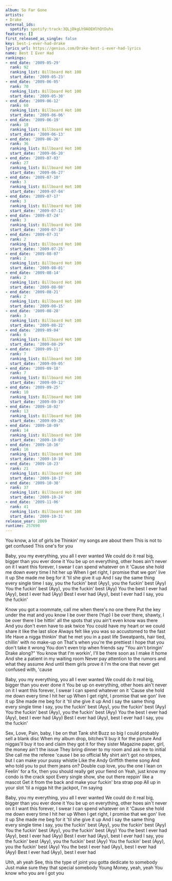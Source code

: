 ```yaml
---
album: So Far Gone
artists:
- Drake
external_ids:
  spotify: spotify:track:3QLjDkgLh9AOEHlhQtDuhs
features: []
first_released_as_single: false
key: best-i-ever-had-drake
lyrics_url: https://genius.com/Drake-best-i-ever-had-lyrics
name: Best I Ever Had
rankings:
- end_date: '2009-05-29'
  rank: 92
  ranking_list: Billboard Hot 100
  start_date: '2009-05-23'
- end_date: '2009-06-05'
  rank: 70
  ranking_list: Billboard Hot 100
  start_date: '2009-05-30'
- end_date: '2009-06-12'
  rank: 60
  ranking_list: Billboard Hot 100
  start_date: '2009-06-06'
- end_date: '2009-06-19'
  rank: 18
  ranking_list: Billboard Hot 100
  start_date: '2009-06-13'
- end_date: '2009-06-26'
  rank: 36
  ranking_list: Billboard Hot 100
  start_date: '2009-06-20'
- end_date: '2009-07-03'
  rank: 27
  ranking_list: Billboard Hot 100
  start_date: '2009-06-27'
- end_date: '2009-07-10'
  rank: 3
  ranking_list: Billboard Hot 100
  start_date: '2009-07-04'
- end_date: '2009-07-17'
  rank: 3
  ranking_list: Billboard Hot 100
  start_date: '2009-07-11'
- end_date: '2009-07-24'
  rank: 3
  ranking_list: Billboard Hot 100
  start_date: '2009-07-18'
- end_date: '2009-07-31'
  rank: 2
  ranking_list: Billboard Hot 100
  start_date: '2009-07-25'
- end_date: '2009-08-07'
  rank: 2
  ranking_list: Billboard Hot 100
  start_date: '2009-08-01'
- end_date: '2009-08-14'
  rank: 2
  ranking_list: Billboard Hot 100
  start_date: '2009-08-08'
- end_date: '2009-08-21'
  rank: 2
  ranking_list: Billboard Hot 100
  start_date: '2009-08-15'
- end_date: '2009-08-28'
  rank: 3
  ranking_list: Billboard Hot 100
  start_date: '2009-08-22'
- end_date: '2009-09-04'
  rank: 6
  ranking_list: Billboard Hot 100
  start_date: '2009-08-29'
- end_date: '2009-09-11'
  rank: 7
  ranking_list: Billboard Hot 100
  start_date: '2009-09-05'
- end_date: '2009-09-18'
  rank: 7
  ranking_list: Billboard Hot 100
  start_date: '2009-09-12'
- end_date: '2009-09-25'
  rank: 10
  ranking_list: Billboard Hot 100
  start_date: '2009-09-19'
- end_date: '2009-10-02'
  rank: 13
  ranking_list: Billboard Hot 100
  start_date: '2009-09-26'
- end_date: '2009-10-09'
  rank: 14
  ranking_list: Billboard Hot 100
  start_date: '2009-10-03'
- end_date: '2009-10-16'
  rank: 16
  ranking_list: Billboard Hot 100
  start_date: '2009-10-10'
- end_date: '2009-10-23'
  rank: 21
  ranking_list: Billboard Hot 100
  start_date: '2009-10-17'
- end_date: '2009-10-30'
  rank: 37
  ranking_list: Billboard Hot 100
  start_date: '2009-10-24'
- end_date: '2009-11-06'
  rank: 41
  ranking_list: Billboard Hot 100
  start_date: '2009-10-31'
release_year: 2009
runtime: 257690
---
```

You know, a lot of girls be
Thinkin' my songs are about them
This is not to get confused
This one's for you


Baby, you my everything, you all I ever wanted
We could do it real big, bigger than you ever done it
You be up on everything, other hoes ain't never on it
I want this forever, I swear I can spend whatever on it
'Cause she hold me down every time I hit her up
When I get right, I promise that we gon' live it up
She made me beg for it 'til she give it up
And I say the same thing every single time
I say, you the fuckin' best (Ayy), you the fuckin' best (Ayy)
You the fuckin' best (Ayy), you the fuckin' best (Ayy)
You the best I ever had (Ayy), best I ever had (Ayy)
Best I ever had (Ayy), best I ever had
I say, you the fuckin'


Know you got a roommate, call me when there's no one there
Put the key under the mat and you know I be over there (Yup)
I be over there, shawty, I be over there
I be hittin' all the spots that you ain't even know was there
And you don't even have to ask twice
You could have my heart or we could share it like the last slice
Always felt like you was so accustomed to the fast life
Have a nigga thinkin' that he met you in a past life
Sweatpants, hair tied, chillin' with no make-up on
That's when you're the prettiest
I hope that you don't take it wrong
You don't even trip when friends say
"You ain't bringin' Drake along?"
You know that I'm workin', I'll be there soon as I make it home
And she a patient in my waiting room
Never pay attention to the rumors and what they assume
And until them girls prove it
I'm the one that never get confused with, 'cause


Baby, you my everything, you all I ever wanted
We could do it real big, bigger than you ever done it
You be up on everything, other hoes ain't never on it
I want this forever, I swear I can spend whatever on it
'Cause she hold me down every time I hit her up
When I get right, I promise that we gon' live it up
She made me beg for it 'til she give it up
And I say the same thing every single time
I say, you the fuckin' best (Ayy), you the fuckin' best (Ayy)
You the fuckin' best (Ayy), you the fuckin' best (Ayy)
You the best I ever had (Ayy), best I ever had (Ayy)
Best I ever had (Ayy), best I ever had
I say, you the fuckin'


Sex, Love, Pain, baby, I be on that Tank shit
Buzz so big I could probably sell a blank disc
When my album drop, bitches'll buy it for the picture
And niggas'll buy it too and claim they got it for they sister
Magazine paper, girl, the money ain't the issue
They bring dinner to my room and ask me to initial
She call me the referee 'cause I be so official
My shirt ain't got no stripes, but I can make your pussy whistle
Like the Andy Griffith theme song
And who told you to put them jeans on?
Double cup love, you the one I lean on
Feelin' for a fix, then you should really get your fiend on
Yeah, just know my condo is the crack spot
Every single show, she out there reppin' like a mascot
Get it from the back and make your fuckin' bra strap pop
All up in your slot 'til a nigga hit the jackpot, I'm saying


Baby, you my everything, you all I ever wanted
We could do it real big, bigger than you ever done it
You be up on everything, other hoes ain't never on it
I want this forever, I swear I can spend whatever on it
'Cause she hold me down every time I hit her up
When I get right, I promise that we gon' live it up
She made me beg for it 'til she give it up
And I say the same thing every single time
I say, you the fuckin' best (Ayy), you the fuckin' best (Ayy)
You the fuckin' best (Ayy), you the fuckin' best (Ayy)
You the best I ever had (Ayy), best I ever had (Ayy)
Best I ever had (Ayy), best I ever had
I say, you the fuckin' best (Ayy), you the fuckin' best (Ayy)
You the fuckin' best (Ayy), you the fuckin' best (Ayy)
You the best I ever had (Ayy), best I ever had (Ayy)
Best I ever had (Ayy), best I ever had


Uhh, ah yeah
See, this the type of joint you gotta dedicate to somebody
Just make sure they that special somebody
Young Money, yeah, yeah
You know who you are
I got you
